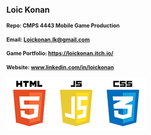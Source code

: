 ## Loic Konan

#### Repo: CMPS 4443 Mobile Game Production

#### Email: Loickonan.lk@gmail.com

#### Game Portfolio: <https://loickonan.itch.io/>

#### Website: www.linkedin.com/in/loickonan

<img src="pic2.png">
